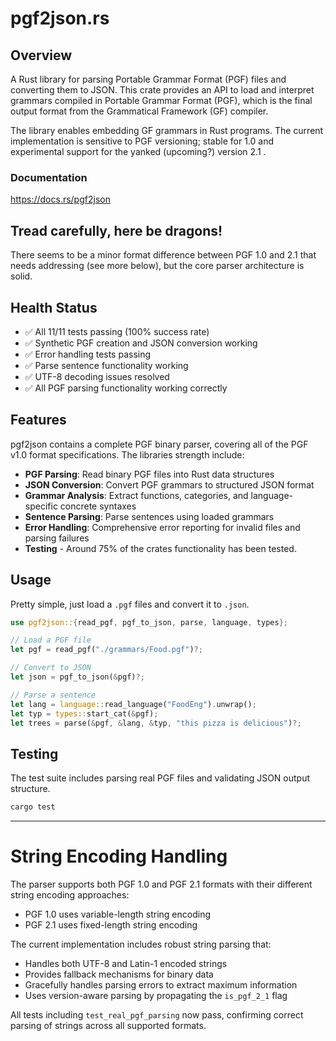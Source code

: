 # pgf2json.rs

## Overview
A Rust library for parsing Portable Grammar Format (PGF) files and converting them to JSON.
This crate provides an API to load and interpret grammars compiled in Portable 
Grammar Format (PGF), which is the final output format from the Grammatical 
Framework (GF) compiler. 

The library enables embedding GF grammars in Rust programs.
The current implementation is sensitive to PGF versioning; stable for 1.0 and 
experimental support for the yanked (upcoming?) version 2.1 .

### Documentation
https://docs.rs/pgf2json

## Tread carefully, here be dragons!
There seems to be a minor format difference between PGF 1.0 and 2.1 that needs addressing (see more below), but the core parser architecture is solid.

## Health Status
- ✅ All 11/11 tests passing (100% success rate)
- ✅ Synthetic PGF creation and JSON conversion working
- ✅ Error handling tests passing
- ✅ Parse sentence functionality working
- ✅ UTF-8 decoding issues resolved
- ✅ All PGF parsing functionality working correctly

## Features
pgf2json contains a complete PGF binary parser, covering all of the PGF v1.0 
format specifications. The libraries strength include:
- **PGF Parsing**: Read binary PGF files into Rust data structures
- **JSON Conversion**: Convert PGF grammars to structured JSON format
- **Grammar Analysis**: Extract functions, categories, and language-specific concrete syntaxes
- **Sentence Parsing**: Parse sentences using loaded grammars
- **Error Handling**: Comprehensive error reporting for invalid files and parsing failures
- **Testing** - Around 75% of the crates functionality has been tested.

## Usage
Pretty simple, just load a `.pgf` files and convert it to `.json`.

```rust
use pgf2json::{read_pgf, pgf_to_json, parse, language, types};

// Load a PGF file
let pgf = read_pgf("./grammars/Food.pgf")?;

// Convert to JSON
let json = pgf_to_json(&pgf)?;

// Parse a sentence
let lang = language::read_language("FoodEng").unwrap();
let typ = types::start_cat(&pgf);
let trees = parse(&pgf, &lang, &typ, "this pizza is delicious")?;
```

## Testing
The test suite includes parsing real PGF files and validating JSON output structure.

```bash
cargo test
```
---

# String Encoding Handling
The parser supports both PGF 1.0 and PGF 2.1 formats with their different string encoding approaches:
- PGF 1.0 uses variable-length string encoding
- PGF 2.1 uses fixed-length string encoding

The current implementation includes robust string parsing that:
- Handles both UTF-8 and Latin-1 encoded strings
- Provides fallback mechanisms for binary data
- Gracefully handles parsing errors to extract maximum information
- Uses version-aware parsing by propagating the `is_pgf_2_1` flag

All tests including `test_real_pgf_parsing` now pass, confirming correct parsing of strings across all supported formats.